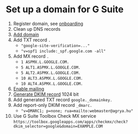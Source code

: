 # Set up a domain for G Suite

1. Register domain, see [onboarding](/Onboarding.md)
1. Clean up DNS records
1. [Add domain](https://admin.google.com/AdminHome#Domains:)
1. Add TXT record `.`
   - `"google-site-verification=..."`
   - `"v=spf1 include:_spf.google.com -all"`
1. Add MX record `.`
   - `1 ASPMX.L.GOOGLE.COM.`
   - `5 ALT1.ASPMX.L.GOOGLE.COM.`
   - `5 ALT2.ASPMX.L.GOOGLE.COM.`
   - `10 ALT3.ASPMX.L.GOOGLE.COM.`
   - `10 ALT4.ASPMX.L.GOOGLE.COM.`
1. [Enable mailing](https://admin.google.com/AdminHome#Domains:)
1. [Generate DKIM record](https://admin.google.com/AdminHome#AppDetails:service=email&flyout=authenticate_email)
   1024 bit
1. Add generated TXT record `google._domainkey.`
1. Add report-only DKIM record `_dmarc.`
   - `"v=DMARC1; p=none; rua=mailto:webmaster@agrya.hu"`
1. Use G Suite Toolbox Check MX service  
   `https://toolbox.googleapps.com/apps/checkmx/check?dkim_selector=google&domain=EXAMPLE.COM`
